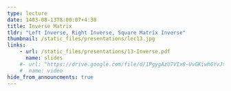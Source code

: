```yaml
---
type: lecture
date: 1403-08-13T8:00:07+4:30
title: Inverse Matrix
tldr: "Left Inverse, Right Inverse, Square Matrix Inverse"
thumbnail: /static_files/presentations/lec13.jpg
links: 
    - url: /static_files/presentations/13-Inverse.pdf
      name: slides
    #- url: "https://drive.google.com/file/d/1PgygAzU7VIx8-UvGKiwhGYvJtw3P0bwB/view?usp=sharing"
    #  name: video  
hide_from_announcments: true
---
```


